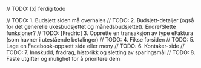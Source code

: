 
// TODO: [x] ferdig todo

// TODO: 1. Budsjett siden må overhales
// TODO: 2. Budsjett-detaljer (også for det generelle ukesbudsjettet og månedsbudsjettet). Endre/Slette funksjoner?
// TODO: [Fredric] 3. Opprette en transaksjon av type eFaktura (som havner i utestående betalinger)
// TODO: 4. Fikse forsiden
// TODO: 5. Lage en Facebook-oppsett side eller meny
// TODO: 6. Kontaker-side
// TODO: 7. Innskudd, fradrag, historikk og sletting av sparingsmål
// TODO: 8. Faste utgifter og mulighet for å prioritere dem
